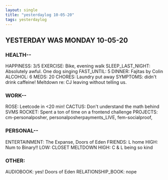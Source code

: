```yaml
---
layout: single
title: "yesterdaylog 10-05-20"
tags: yesterdaylog
---
```


## YESTERDAY WAS MONDAY 10-05-20

### HEALTH--

HAPPINESS: 3/5
EXERCISE: Bike, evening walk
SLEEP_LAST_NIGHT: Absolutely awful. One dog singing
FAST_UNTIL: 5
DINNER: Fajitas by Colin
ALCOHOL: 6
MEDS: 20
CHORES: Laundry put away
SYMPTOMS: didn't drink caffeine! Meltdown re: CJ leaving without telling us.

### WORK--

ROSE: Leetcode in <20 min!
CACTUS: Don't understand the math behind SVMS
ROCKET: Spent a ton of time on a frontend challenge
PROJECTS: cm-personalposher, personalposherpayments_LIVE, fem-socialproof,

### PERSONAL--

ENTERTAINMENT: The Expanse, Doors of Eden
FRIENDS: L home
HIGH: Num to Binary!!
LOW: CLOSET MELTDOWN
HIGH: C & L being so kind

### OTHER:

AUDIOBOOK: yes! Doors of Eden
RELATIONSHIP_BOOK: nope
